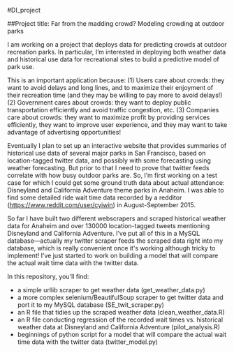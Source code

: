 #DI_project

##Project title: Far from the madding crowd? Modeling crowding at outdoor parks

I am working on a project that deploys data for predicting crowds at outdoor recreation parks. In particular, I’m interested in deploying both weather data and historical use data for recreational sites to build a predictive model of park use.

This is an important application because:
(1) Users care about crowds: they want to avoid delays and long lines, and to maximize their enjoyment of their recreation time (and they may be willing to pay more to avoid delays!)
(2) Government cares about crowds: they want to deploy public transportation efficiently and avoid traffic congestion, etc. 
(3) Companies care about crowds: they want to maximize profit by providing services efficiently, they want to improve user experience, and they may want to take advantage of advertising opportunities! 

Eventually I plan to set up an interactive website that provides summaries of historical use data of several major parks in San Francisco, based on location-tagged twitter data, and possibly with some forecasting using weather forecasting. But prior to that I need to prove that twitter feeds correlate with how busy outdoor parks are. So, I’m first working on a test case for which I could get some ground truth data about actual attendance: Disneyland and California Adventure theme parks in Anaheim. I was able to find some detailed ride wait time data recorded by a redditor (https://www.reddit.com/user/cyiwin) in August-September 2015. 

So far I have built two different webscrapers and scraped historical weather data for Anaheim and over 130000 location-tagged tweets mentioning Disneyland and California
Adventure. I’ve put all of this in a MySQL database—actually my twitter scraper feeds the scraped data right into my database, which is really convenient once it's working although tricky to implement! I’ve just started to work on building a model that will compare the actual wait time data with the twitter data.

In this repository, you'll find:
- a simple urllib scraper to get weather data (get\_weather_data.py)
- a more complex selenium/BeautifulSoup scraper to get twitter data and port it to my MySQL database (SE\_twit_scraper.py)
- an R file that tidies up the scraped weather data (clean\_weather_data.R)
- an R file conducting regression of the recorded wait times vs. historical weather data at Disneyland and California Adventure (pilot_analysis.R)
- beginnings of python script for a model that will compare the actual wait time data with the twitter data (twitter_model.py) 
